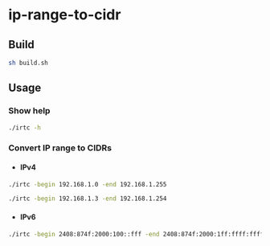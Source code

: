 # ip-range-to-cidr

## Build

```bash
sh build.sh
```

## Usage

### Show help

```bash
./irtc -h
```

### Convert IP range to CIDRs

* #### IPv4

```bash
./irtc -begin 192.168.1.0 -end 192.168.1.255
```

```bash
./irtc -begin 192.168.1.3 -end 192.168.1.254
```

* #### IPv6

```bash
./irtc -begin 2408:874f:2000:100::fff -end 2408:874f:2000:1ff:ffff:ffff:ffff:ffff
```